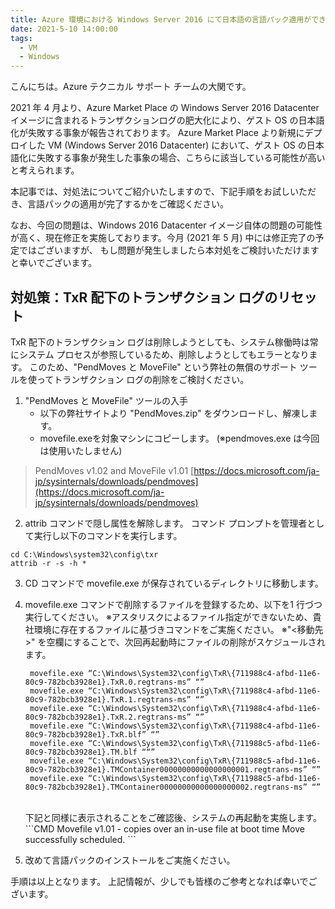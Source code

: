 ```yaml
---
title: Azure 環境における Windows Server 2016 にて日本語の言語パック適用ができない
date: 2021-5-10 14:00:00
tags:
  - VM
  - Windows
---
```


こんにちは。Azure テクニカル サポート チームの大関です。 

2021 年 4 月より、Azure Market Place の Windows Server 2016 Datacenter イメージに含まれるトランザクションログの肥大化により、ゲスト OS の日本語化が失敗する事象が報告されております。
Azure Market Place より新規にデプロイした VM (Windows Server 2016 Datacenter) において、ゲスト OS の日本語化に失敗する事象が発生した事象の場合、こちらに該当している可能性が高いと考えられます。

本記事では、対処法についてご紹介いたしますので、下記手順をお試しいただき、言語パックの適用が完了するかをご確認ください。

<!-- more -->

なお、今回の問題は、Windows 2016 Datacenter イメージ自体の問題の可能性が高く、現在修正を実施しております。今月 (2021 年 5 月) 中には修正完了の予定ではございますが、 もし問題が発生しましたら本対処をご検討いただけますと幸いでございます。 


## 対処策：TxR 配下のトランザクション ログのリセット 

TxR 配下のトランザクション ログは削除しようとしても、システム稼働時は常にシステム プロセスが参照しているため、削除しようとしてもエラーとなります。 
このため、"PendMoves と MoveFile" という弊社の無償のサポート ツールを使ってトランザクション ログの削除をご検討ください。 
 
1. "PendMoves と MoveFile" ツールの入手 
   - 以下の弊社サイトより "PendMoves.zip" をダウンロードし、解凍します。 
   - movefile.exeを対象マシンにコピーします。 
     (※pendmoves.exe は今回は使用いたしません) 

> PendMoves v1.02 and MoveFile v1.01 
> [https://docs.microsoft.com/ja-jp/sysinternals/downloads/pendmoves](https://docs.microsoft.com/ja-jp/sysinternals/downloads/pendmoves) 

2. attrib コマンドで隠し属性を解除します。 
コマンド プロンプトを管理者として実行し以下のコマンドを実行します。 

```CMD
cd C:\Windows\system32\config\txr 
attrib -r -s -h * 
```
 
3. CD コマンドで movefile.exe が保存されているディレクトリに移動します。 

4. movefile.exe コマンドで削除するファイルを登録するため、以下を1 行づつ実行してください。 
   ※アスタリスクによるファイル指定ができないため、貴社環境に存在するファイルに基づきコマンドをご実施ください。 
   ※"<移動先>" を空欄にすることで、次回再起動時にファイルの削除がスケジュールされます。 <br>
   ```CMD
    movefile.exe “C:\Windows\System32\config\TxR\{711988c4-afbd-11e6-80c9-782bcb3928e1}.TxR.0.regtrans-ms” “” 
    movefile.exe “C:\Windows\System32\config\TxR\{711988c4-afbd-11e6-80c9-782bcb3928e1}.TxR.1.regtrans-ms” “” 
    movefile.exe “C:\Windows\System32\config\TxR\{711988c4-afbd-11e6-80c9-782bcb3928e1}.TxR.2.regtrans-ms” “” 
    movefile.exe “C:\Windows\System32\config\TxR\{711988c4-afbd-11e6-80c9-782bcb3928e1}.TxR.blf” “” 
    movefile.exe “C:\Windows\System32\config\TxR\{711988c5-afbd-11e6-80c9-782bcb3928e1}.TM.blf ““” 
    movefile.exe “C:\Windows\System32\config\TxR\{711988c5-afbd-11e6-80c9-782bcb3928e1}.TMContainer00000000000000000001.regtrans-ms” “” 
    movefile.exe “C:\Windows\System32\config\TxR\{711988c5-afbd-11e6-80c9-782bcb3928e1}.TMContainer00000000000000000002.regtrans-ms” “” 
    ```
    <br>
    下記と同様に表示されることをご確認後、システムの再起動を実施します。 
    <br>
    ```CMD
    Movefile v1.01 - copies over an in-use file at boot time 
    Move successfully scheduled. 
    ```
 
5. 改めて言語パックのインストールをご実施ください。 

手順は以上となります。
上記情報が、少しでも皆様のご参考となれば幸いでございます。